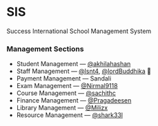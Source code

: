 # SIS
Success International School Management System

### Management Sections
* Student Management ― [@akhilahashan](https://github.com/akhilahashan)
* Staff Management ― [@lsnt4](https://github.com/lsnt4), [@lordBuddhika](https://github.com/lordBuddhika) 👑
* Payment Management ― Sandali
* Exam Management ― [@Nirmal9118](https://github.com/Nirmal9118)
* Course Management ― [@sachithc](https://github.com/sachithc)
* Finance Management ― [@Pragadeesen](https://github.com/Pragadeesen)
* Library Management ― [@Milizx](https://github.com/Milizx)
* Resource Management ― [@shark33l](https://github.com/shark33l)